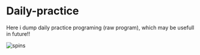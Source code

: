 # Daily-practice
Here i dump daily practice programing (raw program), which may be usefull in future!!

![spins](https://github.com/user-attachments/assets/55b7d3bd-57a4-43db-a216-c6dffc43ae63)
